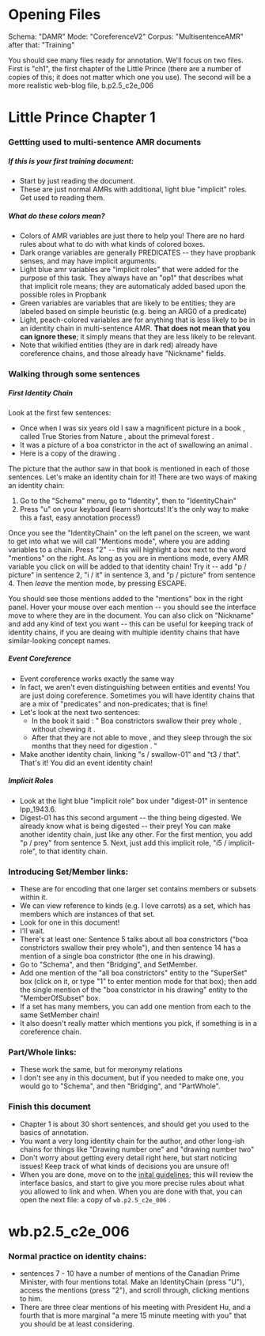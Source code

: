 # Opening Files

Schema: "DAMR"
Mode:  "CoreferenceV2"
Corpus: "MultisentenceAMR"
after that:
"Training"

You should see many files ready for annotation.   We'll focus on two files.  First is "ch1", the first chapter of the Little Prince (there are a number of copies of this; it does not matter which one you use).   The second will be a more realistic web-blog file, b.p2.5_c2e_006


# Little Prince Chapter 1

### Gettting used to multi-sentence AMR documents


##### If this is your first training document:
* Start by just reading the document.
* These are just normal AMRs with additional, light blue "implicit" roles.  Get used to reading them. 

##### What do these colors mean? 

* Colors of AMR variables are just there to help you!  There are no hard rules about what to do with what kinds of colored boxes.
* Dark orange variables are generally PREDICATES -- they have propbank senses, and may have implicit arguments.  
* Light blue amr variables are "implicit roles" that were added for the purpose of this task.  They always have an "op1" that describes what that implicit role means; they are automaticaly added based upon the possible roles in Propbank
* Green variables are variables that are likely to be entities; they are labeled based on simple heuristic (e.g. being an ARG0 of a predicate)
* Light, peach-colored variables are for anything that is less likely to be in an identity chain in multi-sentence AMR. **That does not mean that you can ignore these**; it simply means that they are less likely to be relevant.  
* Note that wikified entities (they are in dark red) already have coreference chains, and those already have "Nickname" fields.


### Walking through some sentences

##### First Identity Chain

Look at the first few sentences: 
* Once when I was six years old I saw a magnificent picture in a book , called True Stories from Nature , about the primeval forest . 
* It was a picture of a boa constrictor in the act of swallowing an animal .
* Here is a copy of the drawing .

The picture that the author saw in that book is mentioned in each of those sentences.  Let's make an identity chain for it!   There are two ways of making an identity chain:
1) Go to the "Schema" menu, go to "Identity", then to "IdentityChain"
2) Press "u" on your keyboard (learn shortcuts!  It's the only way to make this a fast, easy annotation process!)

Once you see the "IdentityChain" on the left panel on the screen, we want to get into what we will call "Mentions mode", where you are adding variables to a chain.  Press "2" -- this will highlight a box next to the word "mentions" on the right.  As long as you are in mentions mode, every AMR variable you click on will be added to that identity chain!  Try it -- add "p / picture" in sentence 2, "i / it" in sentence 3, and "p / picture" from sentence 4.  Then *leave* the mention mode, by pressing ESCAPE.

You should see those mentions added to the "mentions" box in the right panel.  Hover your mouse over each mention -- you should see the interface move to where they are in the document.  You can also click on "Nickname" and add any kind of text you want -- this can be useful for keeping track of identity chains, if you are deaing with multiple identity chains that have similar-looking concept names. 


##### Event Coreference

* Event coreference works exactly the same way
* In fact, we aren't even distinguishing between entities and events!  You are just doing coreference. Sometimes you will have identity chains that are a mix of "predicates" and non-predicates; that is fine!
* Let's look at the next two sentences:
  * In the book it said : " Boa constrictors swallow their prey whole , without chewing it .
  * After that they are not able to move , and they sleep through the six months that they need for digestion . "
* Make another identity chain, linking "s / swallow-01" and "t3 / that".  That's it! You did an event identity chain!

##### Implicit Roles

* Look at the light blue "implicit role" box under "digest-01" in sentence lpp_1943.6. 
* Digest-01 has this second argument -- the thing being digested.  We already know what is being digested -- their prey!  You can make another identity chain, just like any other.  For the first mention, you add "p / prey" from sentence 5.  Next, just add this implicit role, "i5 / implicit-role", to that identity chain.  



### Introducing Set/Member links: 
* These are for encoding that one larger set contains members or subsets within it.
* We can view reference to kinds (e.g. I love carrots) as a set, which has members which are instances of that set. 
* Look for one in this document!
* I'll wait.
* There's at least one: Sentence 5 talks about all boa constrictors ("boa constrictors swallow their prey whole"), and then sentence 14 has a mention of a single boa constrictor (the one in his drawing).  
* Go to "Schema", and then "Bridging", and SetMember.
* Add one mention of the "all boa constrictors" entity to the "SuperSet" box (click on it, or type "1" to enter mention mode for that box); then add the single mention of the "boa constrictor in his drawing" entity to the "MemberOfSubset" box. 
* If a set has many members, you can add one mention from each to the same SetMember chain!
* It also doesn't really matter which mentions you pick, if something is in a coreference chain.


### Part/Whole links:

* These work the same, but for meronymy relations
* I don't see any in this document, but if you needed to make one, you would go to "Schema", and then "Bridging", and "PartWhole".

### Finish this document

* Chapter 1 is about 30 short sentences, and should get you used to the basics of annotation.
* You want a very long identity chain for the author, and other long-ish chains for things like "Drawing number one" and "drawing number two"
* Don't worry about getting every detail right here, but start noticing issues!  Keep track of what kinds of decisions you are unsure of!
* When you are done, move on to the [inital guidelines](ms-amr.md); this will review the interface basics, and start to give you more precise rules about what you allowed to link and when.  When you are done with that, you can open the next file: a copy of ```wb.p2.5_c2e_006``` .

# wb.p2.5_c2e_006


### Normal practice on identity chains:
* sentences 7 - 10 have a number of mentions of the Canadian Prime Minister, with four mentions total. Make an IdentityChain (press "U"), access the mentions (press "2"), and scroll through, clicking mentions to him. 
* There are three clear mentions of his meeting with President Hu, and a fourth that is more marginal "a mere 15 minute meeting with you" that you should be at least considering. 

